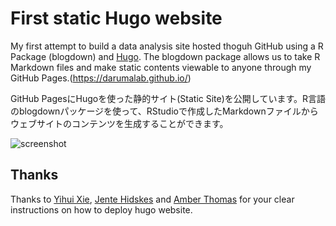 # First static Hugo website

My first attempt to build a data analysis site hosted thoguh GitHub using a R Package (blogdown) and [Hugo](https://gohugo.io/overview/introduction/). The blogdown package allows us to take R Markdown files and make static contents viewable to anyone through my GitHub Pages.(https://darumalab.github.io/)

GitHub PagesにHugoを使った静的サイト(Static Site)を公開しています。R言語のblogdownパッケージを使って、RStudioで作成したMarkdownファイルからウェブサイトのコンテンツを生成することができます。 

![screenshot](hhttps://darumalab.github.io/img/site_screen.png)  


## Thanks
Thanks to [Yihui Xie](https://github.com/rstudio/blogdown), [Jente Hidskes](https://hjdskes.github.io/blog/update-deploying-hugo-on-personal-gh-pages/) and [Amber Thomas](https://proquestionasker.github.io/blog/Making_Site/) for your clear instructions on how to deploy hugo website. 